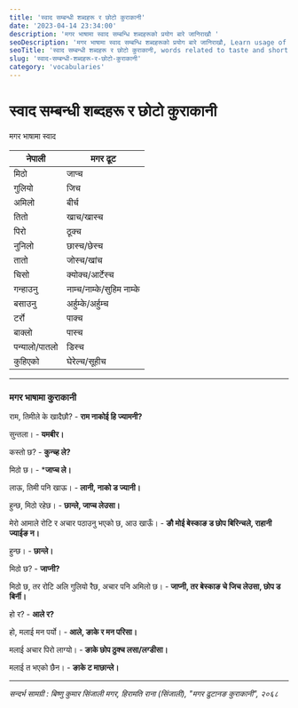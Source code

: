```yaml
---
title: 'स्वाद सम्बन्धी शब्दहरू र छोटो कुराकानी'
date: '2023-04-14 23:34:00'
description: 'मगर भाषामा स्वाद सम्बन्धि शब्दहरूको प्रयोग बारे जानिराखौ '
seoDescription: 'मगर भाषामा स्वाद सम्बन्धि शब्दहरूको प्रयोग बारे जानिराखौ, Learn usage of words related to taste in Magar language'
seoTitle: 'स्वाद सम्बन्धी शब्दहरू र छोटो कुराकानी, words related to taste and short conversation in magar language'
slug: 'स्वाद-सम्बन्धी-शब्दहरू-र-छोटो-कुराकानी'
category: 'vocabularies'
---
```

# स्वाद सम्बन्धी शब्दहरू र छोटो कुराकानी

मगर भाषामा स्वाद

<div class="row">
    <div class="col-md-6">
        <div class="table-responsive">
            <table class="table table-striped">
                <thead>
                    <tr><th>नेपाली</th><th>मगर ढूट</th></tr>
                </thead>
                <tbody>
                    <tr><td>मिठो</td><td>जाप्च</td></tr>
                    <tr><td>गुलियो</td><td>जिच</td></tr>
                    <tr><td>अमिलो</td><td>बीर्च</td></tr>
                    <tr><td>तितो</td><td>खाच/खास्च</td></tr>
                    <tr><td>पिरो</td><td>ठूक्च</td></tr>
                    <tr><td>नुनिलो</td><td>छास्च/छेस्च</td></tr>
                    <tr><td>तातो</td><td>जोस्च/खांच</td></tr>
                    <tr><td>चिसो</td><td>क्योक्च/आर्टेस्च</td></tr>
                    <tr><td>गन्हाउनु</td><td>नाम्च/नाम्के/सुहिम नाम्के</td></tr>
                    <tr><td>बसाउनु</td><td>अर्हुम्के/अर्हुम्च</td></tr>
                    <tr><td>टर्रो</td><td>पाक्च</td></tr>
                    <tr><td>बाक्लो</td><td>पास्च</td></tr>
                    <tr><td>पन्यालो/पातलो</td><td>डिस्च</td></tr>
                    <tr><td>कुहिएको</td><td>घेरेल्च/सूहीच</td></tr>
                </tbody>
            </table>
        </div>
    </div>
</div>

---
### मगर भाषामा कुराकानी

राम, तिमीले के खादैछौ? - **राम नाकोई हि ज्यामनी?**

सुन्तला। - **यमबीर।**

कस्तो छ? - **कुन्च्ह ले?**

मिठो छ। - ***जाप्च ले।**

लाऊ, तिमी पनि खाऊ। - **लानी, नाको ड ज्यानी।**

हुन्छ, मिठो रहेछ। - **छान्ले, जाप्च लेउसा।**

मेरो आमाले रोटि र अचार पठाउनु भएको छ, आउ खाऊँ। - **ङौ मोई बेस्काङ ड छोप बिरिन्चले, राहानी ज्याईङ न।**

हुन्छ। - **छान्ले।**

मिठो छ? - **जाप्नी?**

मिठो छ, तर रोटि अलि गुलियो रैछ, अचार पनि अमिलो छ। - **जाप्नी, तर बेस्काङ चे जिच लेउसा, छोप ड बिर्नी।**

हो र? - **आले र?**

हो, मलाई मन पर्यो। - **आले, ङाके र मन परिसा।**

मलाई अचार पिरो लाग्यो। - **ङाके छोप ठुक्च लसा/लग्डीसा।**

मलाई त भएको छैन। - **ङाके ट माछान्ले।**

---
*सन्दर्भ सामग्री  : बिष्णु कुमार सिंजाली मगर, हिरामति राना (सिंजाली),  "मगर  ढुटानङ कुराकानी", २०६८*